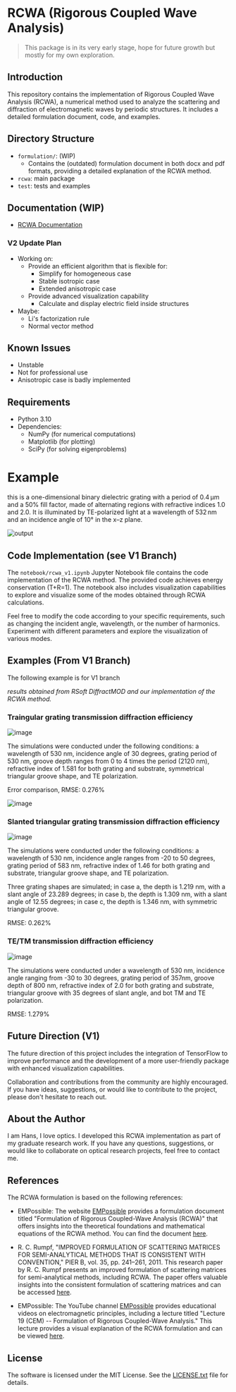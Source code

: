 # RCWA (Rigorous Coupled Wave Analysis)
> This package is in its very early stage, hope for future growth but mostly for my own exploration.

## Introduction
This repository contains the implementation of Rigorous Coupled Wave Analysis (RCWA), 
a numerical method used to analyze the scattering and diffraction of electromagnetic waves by periodic structures.
It includes a detailed formulation document, code, and examples.

## Directory Structure
- `formulation/`: (WIP)
  - Contains the (outdated) formulation document in both docx and pdf formats, providing a detailed explanation of the RCWA method.
- `rcwa`: main package
- `test`: tests and examples

## Documentation (WIP)
- [RCWA Documentation](https://github.com/chiuhans111/RCWA/wiki)

### V2 Update Plan
- Working on:
  - Provide an efficient algorithm that is flexible for:
    - Simplify for homogeneous case
    - Stable isotropic case
    - Extended anisotropic case
  - Provide advanced visualization capability
    - Calculate and display electric field inside structures
- Maybe:
  - Li's factorization rule
  - Normal vector method

## Known Issues
- Unstable
- Not for professional use
- Anisotropic case is badly implemented

## Requirements

- Python 3.10
- Dependencies:
  - NumPy (for numerical computations)
  - Matplotlib (for plotting)
  - SciPy (for solving eigenproblems)

# Example
this is a one-dimensional binary dielectric grating with a period of 0.4 μm and a 50% fill factor, made of alternating regions with refractive indices 1.0 and 2.0. It is illuminated by TE-polarized light at a wavelength of 532 nm and an incidence angle of 10° in the x–z plane.

![output](https://github.com/user-attachments/assets/1d59dfce-56b0-4a9f-a577-1774329e3ed2)


## Code Implementation (see V1 Branch)

The `notebook/rcwa_v1.ipynb` Jupyter Notebook file contains the code implementation of the RCWA method. 
The provided code achieves energy conservation (T+R=1). 
The notebook also includes visualization capabilities to explore and visualize some of the modes obtained through RCWA calculations.

Feel free to modify the code according to your specific requirements, 
such as changing the incident angle, wavelength, or the number of harmonics. 
Experiment with different parameters and explore the visualization of various modes.

## Examples (From V1 Branch)
The following example is for V1 branch

*results obtained from RSoft DiffractMOD and our implementation of the RCWA method.*

### Traingular grating transmission diffraction efficiency


![image](https://github.com/chiuhans111/RCWA/assets/13620115/fbbcd056-4422-4563-a392-2c8f406a7507)

The simulations were conducted under the following conditions: 
a wavelength of 530 nm, incidence angle of 30 degrees,
grating period of 530 nm, groove depth ranges from 0 to 4 times the period (2120 nm), 
refractive index of 1.581 for both grating and substrate, symmetrical triangular groove shape, and TE polarization. 

Error comparison, RMSE: 0.276% 

![image](https://github.com/chiuhans111/RCWA/assets/13620115/07340c6b-d19c-4e62-9387-4a7a0160cb09)

### Slanted triangular grating transmission diffraction efficiency

![image](https://github.com/chiuhans111/RCWA/assets/13620115/2c12297b-7572-42fd-991f-648f9ec07520)

The simulations were conducted under the following conditions: 
a wavelength of 530 nm, incidence angle ranges from -20 to 50 degrees, grating period of 583 nm, 
refractive index of 1.46 for both grating and substrate, triangular groove shape, and TE polarization. 

Three grating shapes are simulated; 
in case a, the depth is 1.219 nm, with a slant angle of 23.289 degrees; 
in case b, the depth is 1.309 nm, with a slant angle of 12.55 degrees; 
in case c, the depth is 1.346 nm, with symmetric triangular groove.

RMSE: 0.262%

### TE/TM transmission diffraction efficiency

![image](https://github.com/chiuhans111/RCWA/assets/13620115/62487415-8b2e-4529-ab89-155ee33be86f)

The simulations were conducted under a wavelength of 530 nm, incidence angle ranging from -30 to 30 degrees, 
grating period of 357nm, groove depth of 800 nm, refractive index of 2.0 for both grating and substrate, triangular groove with 35 degrees of slant angle, and bot TM and TE polarization. 

RMSE: 1.279%


## Future Direction (V1)

The future direction of this project includes the integration of TensorFlow to improve performance 
and the development of a more user-friendly package with enhanced visualization capabilities. 

Collaboration and contributions from the community are highly encouraged. 
If you have ideas, suggestions, or would like to contribute to the project, please don't hesitate to reach out.

## About the Author

I am Hans, I love optics. 
I developed this RCWA implementation as part of my graduate research work.
If you have any questions, suggestions, or would like to collaborate on optical research projects, feel free to contact me.

## References
The RCWA formulation is based on the following references:

- EMPossible: The website [EMPossible](https://empossible.net/) provides a formulation document titled "Formulation of Rigorous Coupled-Wave Analysis (RCWA)" that offers insights into the theoretical foundations and mathematical equations of the RCWA method. You can find the document [here](https://empossible.net/wp-content/uploads/2019/08/Lecture-7a-RCWA-Formulation.pdf).

- R. C. Rumpf, "IMPROVED FORMULATION OF SCATTERING MATRICES FOR SEMI-ANALYTICAL METHODS THAT IS CONSISTENT WITH CONVENTION," PIER B, vol. 35, pp. 241–261, 2011. This research paper by R. C. Rumpf presents an improved formulation of scattering matrices for semi-analytical methods, including RCWA. The paper offers valuable insights into the consistent formulation of scattering matrices and can be accessed [here](https://doi.org/10.2528/PIERB11083107).

- EMPossible: The YouTube channel [EMPossible](https://www.youtube.com/@empossible1577) provides educational videos on electromagnetic principles, including a lecture titled "Lecture 19 (CEM) -- Formulation of Rigorous Coupled-Wave Analysis." This lecture provides a visual explanation of the RCWA formulation and can be viewed [here](https://www.youtube.com/watch?v=LEWTvwrYxiI&t=1s&ab_channel=EMPossible).


## License

The software is licensed under the MIT License. See the [LICENSE.txt](LICENSE.txt) file for details.
